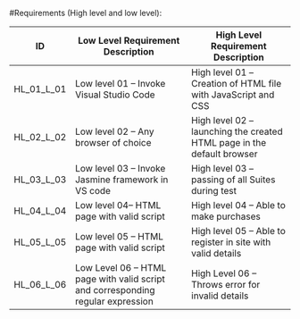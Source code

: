 #Requirements (High level and low level):

 

|ID|Low Level Requirement Description|High Level Requirement Description|
|--|-----------|--------------------|
|HL_01_L_01|Low level 01 – Invoke Visual Studio Code | High level 01 –Creation of HTML file with JavaScript and CSS|
|HL_02_L_02|Low level 02 – Any browser of choice| High level 02 –launching the created HTML page in the default browser|
|HL_03_L_03|Low level 03 – Invoke Jasmine framework in VS code| High level 03 – passing of all Suites during test|
|HL_04_L_04|Low level 04– HTML page with valid script| High level 04 – Able to make purchases|
|HL_05_L_05|Low level 05 – HTML page with valid script| High level 05 – Able to register in site with valid details|
|HL_06_L_06|Low Level 06 – HTML page with valid script and corresponding regular expression| High Level 06 – Throws error for invalid details|
